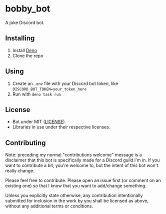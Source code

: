 # bobby_bot

A joke Discord bot.

## Installing

1. Install [Deno](https://deno.land)
1. Clone the repo

## Using

1. Create an `.env` file with your Discord bot token, like `DISCORD_BOT_TOKEN=your_token_here`
1. Run with `deno task run`

## License

- Bot under MIT ([LICENSE](LICENSE)).
- Libraries in use under their respective licenses.

## Contributing

Note: preceding my normal "contributions welcome" message is a disclaimer that this bot is specifically made for a Discord guild I'm in. If you want to contribute a bit, you're welcome to, but the intent of this bot won't really change.

Please feel free to contribute. Please open an issue first (or comment on an existing one) so that I know that you want to add/change something.

Unless you explicitly state otherwise, any contribution intentionally submitted for inclusion in the work by you shall be licensed as above, without any additional terms or conditions.
